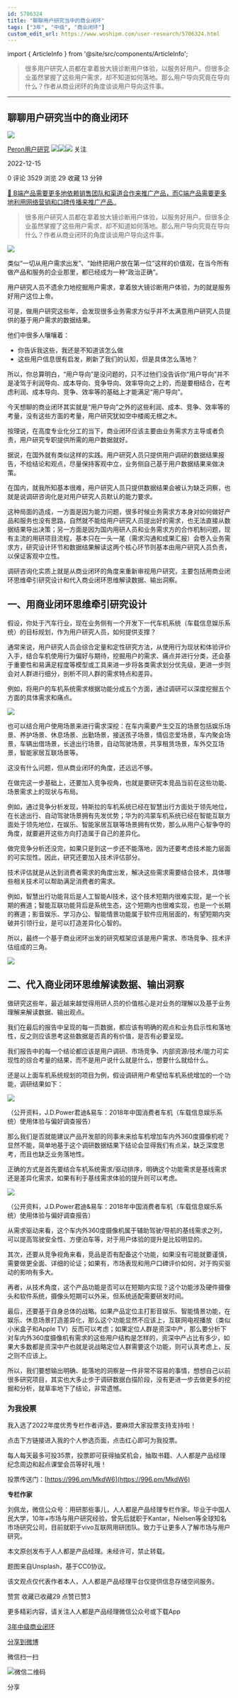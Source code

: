 ```yaml
---
id: 5706324
title: "聊聊用户研究当中的商业闭环"
tags: ["3年", "中级", "商业闭环"]
custom_edit_url: https://www.woshipm.com/user-research/5706324.html
---
```

import { ArticleInfo } from '@site/src/components/ArticleInfo';

<ArticleInfo
    author="Peron用户研究"
    authorLink="https://www.woshipm.com/u/330829"
    published="2022-12-15"
    views={3529}
    comments={0}
    collects={29}
/>

> 很多用户研究人员都在拿着放大镜诊断用户体验，以服务好用户。但很多企业虽然掌握了这些用户需求，却不知道如何落地。那么用户导向究竟在导向什么？作者从商业闭环的角度谈谈用户导向这件事。

---

## 聊聊用户研究当中的商业闭环

[![](https://static.woshipm.com/view/woshipm_api_def_20231124221447_2805.png?imageView2/1/w/72/h/72/q/100)](https://www.woshipm.com/u/330829)

[Peron用户研究](https://www.woshipm.com/u/330829) ![](https://static.woshipm.com/tag/1121_1@2x.png)![](https://static.woshipm.com/tag/2104_1@2x.png)![](https://static.woshipm.com/tag/2105_1@2x.png) 关注

2022-12-15

0 评论 3529 浏览 29 收藏 13 分钟

[🔗 B端产品需要更多地依赖销售团队和渠道合作来推广产品，而C端产品需要更多地利用网络营销和口碑传播来推广产品..](https://ke.qidianla.com/courses/bcpm)

> 很多用户研究人员都在拿着放大镜诊断用户体验，以服务好用户。但很多企业虽然掌握了这些用户需求，却不知道如何落地。那么用户导向究竟在导向什么？作者从商业闭环的角度谈谈用户导向这件事。

![](https://image.woshipm.com/wp-files/2022/12/PJljXxiqG7qsWztqD1OS.jpg)

类似“一切从用户需求出发”、“始终把用户放在第一位”这样的价值观，在当今所有做产品和服务的企业那里，都已经成为一种“政治正确”。

用户研究人员不遗余力地挖掘用户需求，拿着放大镜诊断用户体验，为的就是服务好用户这位上帝。

可是，做用户研究这些年，会发现很多业务需求方似乎并不太满意用户研究人员提供的基于用户需求的数据结果。

他们中很多人嚷嚷着：

*   你告诉我这些，我还是不知道该怎么做
*   这些用户信息很有启发，刷新了我们的认知，但是具体怎么落地？

所以，你总算明白，“用户导向”是没问题的，只不过他们没告诉你“用户导向”并不是凌驾于利润导向、成本导向、竞争导向、效率导向之上的，而是要相结合，在考虑利润、成本导向、竞争、效率等的基础上才能满足“用户导向”。

今天想聊的商业闭环其实就是“用户导向”之外的这些利润、成本、竞争、效率等的考量，没有这些方面的考量，用户研究犹如空中楼阁无根之木。

按理说，在高度专业化分工的当下，商业闭环应该主要由业务需求方主导或者负责，用户研究专职提供所需的用户数据就好。

据说，在国外就有类似这样的实践。用户研究人员只提供用户调研的数据结果报告，不给结论和观点，尽量保持客观中立，业务侧自己基于用户数据结果来做决策。

在国内，就我所知基本很难，用户研究人员只提供数据结果会被认为缺乏洞察，也就是说调研咨询化是对用户研究人员默认的能力要求。

这种局面的造成，一方面是因为能力问题，很多时候业务需求方本身对如何做好产品和服务也没有思路，自然就不能给用户研究人员提出好的需求，也无法直接从数据结果导出决策；另一方面是因为国内用研人员和业务需求方的合作机制问题，现有主流的用研项目流程，基本只在一头一尾（需求沟通和成果汇报）会卷入业务需求方，研究设计环节和数据结果解读这两个核心环节则基本由用户研究人员负责，以保证客观中立性。

调研咨询化实质上就是从商业闭环的角度来重新审视用户研究，主要包括用商业闭环思维牵引研究设计和代入商业闭环思维解读数据、输出洞察。

## 一、用商业闭环思维牵引研究设计

假设，你处于汽车行业，现在业务侧有一个开发下一代车机系统（车载信息娱乐系统）的目标规划，作为用户研究人员，如何提供支撑？

通常来说，用户研究人员会综合定量和定性研究方法，从使用行为现状和体验评价入手，结合车机使用行为偏好与期待，挖掘用户的需求、痛点并进行分类，还会基于重要性和易满足程度等模型或工具来进一步将各类需求划分优先级，更进一步则会对人群进行细分，剖析不同人群的需求特点和差异。

例如，将用户的车机系统需求根据功能分成五个方面，通过调研可以深度挖掘五个方面的具体需求和痛点。

![](https://image.woshipm.com/wp-files/2022/12/5SiZQOfDPp52yBCAdXci.png)

也可以结合用户使用场景来进行需求深挖：在车内需要产生交互的场景包括娱乐场景、养护场景、休息场景、出勤场景，接送孩子场景，情侣恋爱场景，车内聚会场景，车辆出借场景，长途出行场景，自动驾驶场景，共享租赁场景，车外交互场景，智能家居互联场景等。

这没有什么问题，但从商业闭环的角度，还远远不够。

在做完这一步基础上，还要加入竞争视角，也就是要研究本竞品当前在这些功能、场景需求上的现状与布局。

例如，通过竞争分析发现，特斯拉的车机系统已经在智慧出行方面处于领先地位，在长途出行、自动驾驶场景拥有先发优势；华为的鸿蒙车机系统已经在智能互联方面处于领先地位，在娱乐、智能家居互联等场景拥有优势，那么从用户心智争夺的角度，就要避开这些方向打造属于自己的差异化。

做完竞争分析还没完，如果只是到这一步还不能落地，因为还要考虑技术能力层面的可实现性。因此，研究还要加入技术评估部分。

技术评估就是从达到消费者需求的角度出发，解决这些需求需要结合技术，具体哪些相关技术可以帮助满足消费者的需求。

例如，智慧出行功能背后是人工智能AI技术，这个技术短期内很难实现，是一个长期的赛道；智能互联功能背后是系统生态，这个短期内也很难实现，也是一个长期的赛道；影音娱乐、学习办公、智能情景功能属于软件应用层面的，有望短期内突破并引领行业，是可以打造差异化心智的。

所以，最终一个基于商业闭环出发的研究框架应该是用户需求、市场竞争、技术评估组成的三角。

![](https://image.woshipm.com/wp-files/2022/12/Yns2x9v8LAn79ji4JLvR.png)

## 二、代入商业闭环思维解读数据、输出洞察

做研究这些年，最近越来越觉得用研人员的价值核心是对业务的理解以及基于业务理解来解读数据、输出观点。

我们在最后的报告中呈现的每一页数据，都应该有明确的观点和业务启示性和落地性，反之则应该思考这些数据是否真的有价值，是否有必要呈现。

我们报告中的每一个结论都应该是用户调研、市场竞争、内部资源/技术/能力可实现性的综合考量的结果，而不是用户说什么就是什么，想要什么就给什么。

还是以上面车机系统规划的项目为例，假设调研用户希望给车机系统增加的一个功能，调研结果如下：

![](https://image.woshipm.com/wp-files/2022/12/tl9LGMYa1CkGZWSrj6sh.png)

（公开资料，J.D.Power君迪&易车：2018年中国消费者车机（车载信息娱乐系统）使用体验与偏好调查报告）

那么我们是否就能建议产品开发部的同事未来给车机增加车内外360度摄像机呢？显然不能，简单地基于这个调研数据结果下结论会显得我们有点呆，缺乏深度思考，而且也缺乏业务落地性。

正确的方式是首先要结合车机系统需求/驱动排序，明确这个功能需求是基线需求还是差异化需求，如果有利于基线需求体验的提升则可以考虑。

![](https://image.woshipm.com/wp-files/2022/12/MLAidGjKZHNibhUdMwMQ.png)

（公开资料，J.D.Power君迪&易车：2018年中国消费者车机（车载信息娱乐系统）使用体验与偏好调查报告）

从需求驱动来看，这个车内外360度摄像机属于辅助驾驶/导航的基线需求之列，可以提高驾驶安全性、方便泊车等，对于用户体验的提升是比较明显的。

其次，还要从竞争视角来看，竞品是否有配备这个功能，如果没有可能就要谨慎，需要做更全面、详细的论证；如果有，市场表现和用户口碑评价如何，对于购买驱动的影响有多大。

再者，从技术角度，这个产品功能是否可以在短期内实现？这个功能涉及硬件摄像头和软件系统，摄像头短期可以外采，但系统适配需要研发时间。

最后，还要基于自身总体的战略。如果产品定位主打影音娱乐、智能情景功能，在娱乐、休息场景打造差异化，那么这个功能显然不应该上，互联网电视播放（类似小米盒子和Apple TV）反而可以考虑；如果定位人群是资深中产，那么要分析下对车内外360度摄像机有需求的这些用户结构是怎样的，资深中产占比有多少，如果大多数都是资深中产也就是说战略定位人群需要这个功能，则可认真考虑上，反之则不应该上。

所以，我们要想输出明确、能落地的洞察是一件非常不容易的事情，想想自己以前很多研究项目，其实也大多止步于调研数据白描阶段，没有更进一步去做更多的挖掘和分析，就草率地下了结论，非常遗憾。

### 为我投票

我入选了2022年度优秀专栏作者评选，要麻烦大家投票支持支持啦！

点击下方链接进入我的个人参选页面，点击红心即可为我投票。

每人每天最多可投35票，投票即可获得抽奖机会，抽取书籍、人人都是产品经理纪念周边和起点课堂会员等好礼哦！

投票传送门：[https://996.pm/MkdW6](https://996.pm/MkdW6)

**专栏作家**

刘佩龙，微信公众号：用研那些事儿，人人都是产品经理专栏作家。毕业于中国人民大学，10年+市场与用户研究经验，曾先后就职于Kantar，Nielsen等全球知名市场研究公司，目前就职于vivo互联网用研团队。致力于让更多人了解市场与用户研究。

本文原创发布于人人都是产品经理。未经许可，禁止转载。

题图来自Unsplash，基于CC0协议。

该文观点仅代表作者本人，人人都是产品经理平台仅提供信息存储空间服务。

赞赏 收藏已收藏29 点赞已赞3

更多精彩内容，请关注人人都是产品经理微信公众号或下载App

[3年](https://www.woshipm.com/tag/3%e5%b9%b4)[中级](https://www.woshipm.com/tag/%e4%b8%ad%e7%ba%a7)[商业闭环](https://www.woshipm.com/tag/%e5%95%86%e4%b8%9a%e9%97%ad%e7%8e%af)

[分享到微博](https://service.weibo.com/share/share.php?appkey=2775287854&title=聊聊用户研究当中的商业闭环&url=https://www.woshipm.com/user-research/5706324.html&pic=https://image.woshipm.com/wp-files/2022/12/PJljXxiqG7qsWztqD1OS.jpg)

微信扫一扫

![微信二维码](https://api.pwmqr.com/qrcode/create/?url=https://www.woshipm.com/user-research/5706324.html)

分享